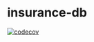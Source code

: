 # insurance-db

[![codecov](https://codecov.io/gh/banksemi/insurance-db/graph/badge.svg?token=AWCIKAO0W1)](https://codecov.io/gh/banksemi/insurance-db)
